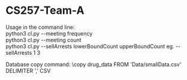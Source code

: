 # CS257-Team-A
Usage in the command line:  
python3 cl.py --meeting frequency  
python3 cl.py --meeting count  
python3 cl.py --sellArrests lowerBoundCount upperBoundCount eg. --sellArrests 1 3  

Database copy command: \copy drug_data FROM 'Data/smallData.csv' DELIMITER ',' CSV
